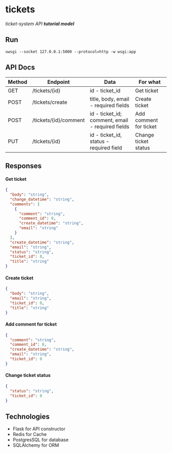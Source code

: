 # tickets
_ticket-system API **tutorial model**_

## Run

```
uwsgi --socket 127.0.0.1:5000 --protocol=http -w wsgi:app
```

## API Docs

| Method | Endpoint | Data | For what |
| --- | --- | --- | --- |
| GET | /tickets/{id} | id - ticket_id | Get ticket |
| POST | /tickets/create | title, body, email - required fields | Create ticket |
| POST | /tickets/{id}/comment | id - ticket_id; comment, email  - required fields | Add comment for ticket |
| PUT | /tickets/{id} | id - ticket_id, status - required field | Change ticket status |

## Responses

#### Get ticket
```json
{
  "body": "string", 
  "change_datetime": "string", 
  "comments": [
    {
      "comment": "string", 
      "comment_id": 0, 
      "create_datetime": "string", 
      "email": "string"
    }
  ], 
  "create_datetime": "string", 
  "email": "string", 
  "status": "string", 
  "ticket_id": 0, 
  "title": "string"
}
```

#### Create ticket
```json
{
  "body": "string", 
  "email": "string", 
  "ticket_id": 0, 
  "title": "string"
}
```

#### Add comment for ticket
```json
{
  "comment": "string", 
  "comment_id": 0, 
  "create_datetime": "string", 
  "email": "string", 
  "ticket_id": 0
}
```

#### Change ticket status
```json
{
  "status": "string", 
  "ticket_id": 0
}
```

## Technologies

* Flask for API constructor
* Redis for Cache
* PostgresSQL for database
* SQLAlchemy for ORM